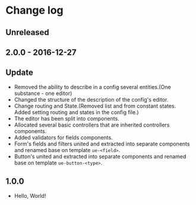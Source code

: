 # Change log

## Unreleased

## 2.0.0 - 2016-12-27

## Update

* Removed the ability to describe in a config several entities.(One substance - one editor)
* Changed the structure of the description of the config's editor.
* Change routing and State.(Removed list and from constant states. Added setting routing and states in the config file.)
* The editor has been split into components.
* Allocated several basic controllers that are inherited controllers components.
* Added validators for fields components.
* Form's fields and filters united and extracted into separate components and renamed base on template `ue-<field>`.
* Button's united and extracted into separate components and renamed base on template `ue-button-<type>`.

## 1.0.0

* Hello, World!